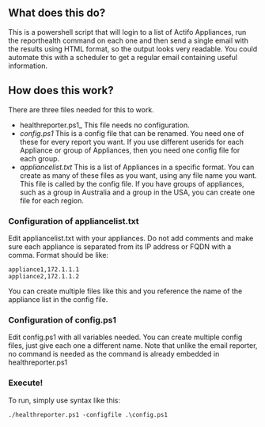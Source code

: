 ## What does this do?

This is a powershell script that will login to a list of Actifo Appliances, run the reporthealth command on each one and then send a single email with the results using HTML format, so the output looks very readable.    You could automate this with a scheduler to get a regular email containing useful information.

## How does this work?

There are three files needed for this to work.
* healthreporter.ps1_  This file needs no configuration.  
* _config.ps1_  This is a config file that can be renamed.  You need one of these for every report you want.  If you use different userids for each Appliance or group of Appliances, then you need one config file for each group.
* _appliancelist.txt_ This is a list of Appliances in a specific format.   You can create as many of these files as you want, using any file name you want.   This file is called by the config file.  If you have groups of appliances, such as a group in Australia and a group in the USA, you can create one file for each region.

### Configuration of appliancelist.txt
Edit appliancelist.txt with your appliances.   Do not add comments and make sure each appliance is separated from its IP address or FQDN with a comma.  Format should be like:
```
appliance1,172.1.1.1
appliance2,172.1.1.2
```
You can create multiple files like this and you reference the name of the appliance list in the config file.

### Configuration of config.ps1
Edit config.ps1 with all variables needed.  You can create multiple config files, just give each one a different name.
Note that unlike the email reporter, no command is needed as the command is already embedded in healthreporter.ps1

### Execute!
To run, simply use syntax like this:
```
./healthreporter.ps1 -configfile .\config.ps1
```
